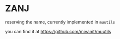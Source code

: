 # ZANJ
reserving the name, currently implemented in `muutils`

you can find it at https://github.com/mivanit/muutils
